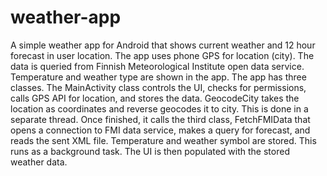 # weather-app
A simple weather app for Android that shows current weather and 12 hour forecast in user location. The app uses phone GPS for location (city). The data is queried from Finnish Meteorological Institute open data service. Temperature and weather type are shown in the app.
The app has three classes. The MainActivity class controls the UI, checks for permissions, calls GPS API for location, and stores the data.
GeocodeCity takes the location as coordinates and reverse geocodes it to city. This is done in a separate thread. Once finished, it calls the third class, FetchFMIData that opens a connection to FMI data service, makes a query for forecast, and reads the sent XML file. Temperature and weather symbol are stored. This runs as a background task. The UI is then populated with the stored weather data.